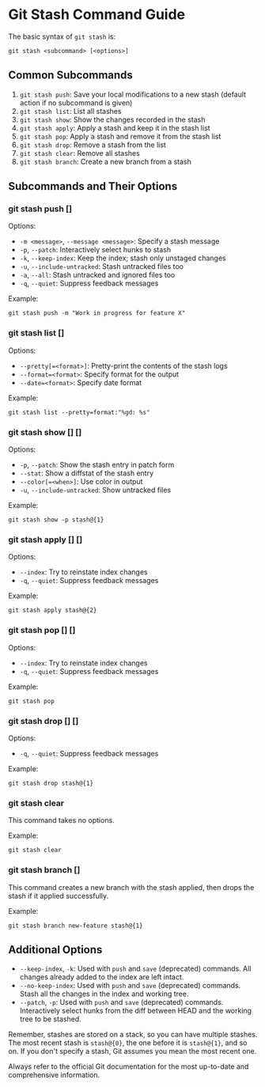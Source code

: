 # Git Stash Command Guide

The basic syntax of `git stash` is:

```
git stash <subcommand> [<options>]
```

## Common Subcommands

1. `git stash push`: Save your local modifications to a new stash (default action if no subcommand is given)
2. `git stash list`: List all stashes
3. `git stash show`: Show the changes recorded in the stash
4. `git stash apply`: Apply a stash and keep it in the stash list
5. `git stash pop`: Apply a stash and remove it from the stash list
6. `git stash drop`: Remove a stash from the list
7. `git stash clear`: Remove all stashes
8. `git stash branch`: Create a new branch from a stash

## Subcommands and Their Options

### git stash push [<options>]

Options:
- `-m <message>`, `--message <message>`: Specify a stash message
- `-p`, `--patch`: Interactively select hunks to stash
- `-k`, `--keep-index`: Keep the index; stash only unstaged changes
- `-u`, `--include-untracked`: Stash untracked files too
- `-a`, `--all`: Stash untracked and ignored files too
- `-q`, `--quiet`: Suppress feedback messages

Example:
```
git stash push -m "Work in progress for feature X"
```

### git stash list [<options>]

Options:
- `--pretty[=<format>]`: Pretty-print the contents of the stash logs
- `--format=<format>`: Specify format for the output
- `--date=<format>`: Specify date format

Example:
```
git stash list --pretty=format:"%gd: %s"
```

### git stash show [<options>] [<stash>]

Options:
- `-p`, `--patch`: Show the stash entry in patch form
- `--stat`: Show a diffstat of the stash entry
- `--color[=<when>]`: Use color in output
- `-u`, `--include-untracked`: Show untracked files

Example:
```
git stash show -p stash@{1}
```

### git stash apply [<options>] [<stash>]

Options:
- `--index`: Try to reinstate index changes
- `-q`, `--quiet`: Suppress feedback messages

Example:
```
git stash apply stash@{2}
```

### git stash pop [<options>] [<stash>]

Options:
- `--index`: Try to reinstate index changes
- `-q`, `--quiet`: Suppress feedback messages

Example:
```
git stash pop
```

### git stash drop [<options>] [<stash>]

Options:
- `-q`, `--quiet`: Suppress feedback messages

Example:
```
git stash drop stash@{1}
```

### git stash clear

This command takes no options.

Example:
```
git stash clear
```

### git stash branch <branchname> [<stash>]

This command creates a new branch with the stash applied, then drops the stash if it applied successfully.

Example:
```
git stash branch new-feature stash@{1}
```

## Additional Options

- `--keep-index`, `-k`: Used with `push` and `save` (deprecated) commands. All changes already added to the index are left intact.
- `--no-keep-index`: Used with `push` and `save` (deprecated) commands. Stash all the changes in the index and working tree.
- `--patch`, `-p`: Used with `push` and `save` (deprecated) commands. Interactively select hunks from the diff between HEAD and the working tree to be stashed.

Remember, stashes are stored on a stack, so you can have multiple stashes. The most recent stash is `stash@{0}`, the one before it is `stash@{1}`, and so on. If you don't specify a stash, Git assumes you mean the most recent one.

Always refer to the official Git documentation for the most up-to-date and comprehensive information.
